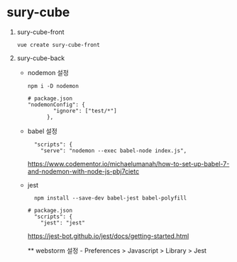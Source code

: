 # sury-cube


1. sury-cube-front
    ```
    vue create sury-cube-front
    ```

2. sury-cube-back
    - nodemon 설정 
        ```
        npm i -D nodemon
        ```
        ``` 
        # package.json
      "nodemonConfig": {
                "ignore": ["test/*"]
              },
        ```
        
    - babel 설정
      ```
        "scripts": {
          "serve": "nodemon --exec babel-node index.js",
      ```
      https://www.codementor.io/michaelumanah/how-to-set-up-babel-7-and-nodemon-with-node-js-pbj7cietc
    
    - jest
      ```
        npm install --save-dev babel-jest babel-polyfill
      ```
      ```
      # package.json
        "scripts": {
          "jest": "jest"
      ```
      https://jest-bot.github.io/jest/docs/getting-started.html
      
      ** webstorm 설정 - Preferences > Javascript > Library > Jest
